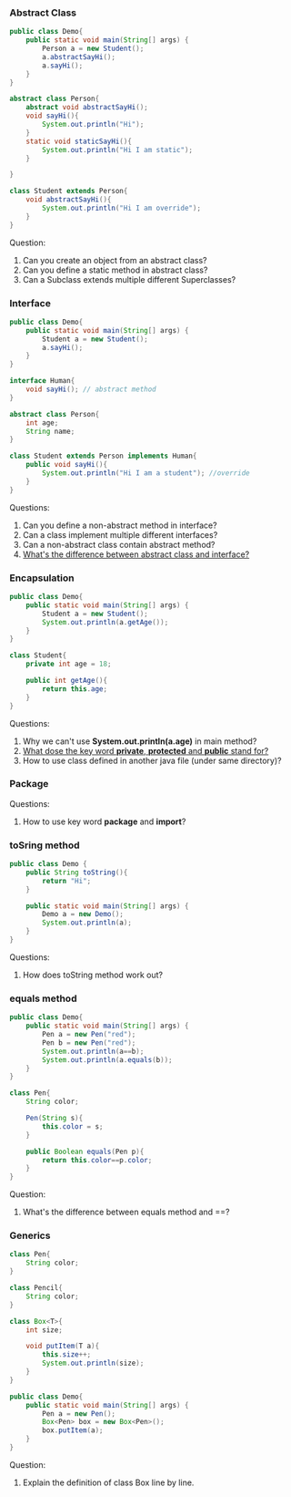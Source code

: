 ### Abstract Class

```java
public class Demo{
	public static void main(String[] args) {
		Person a = new Student();
		a.abstractSayHi();
		a.sayHi();
	}
}

abstract class Person{
	abstract void abstractSayHi();
	void sayHi(){
		System.out.println("Hi");
	}
	static void staticSayHi(){
		System.out.println("Hi I am static");
	}

}

class Student extends Person{
	void abstractSayHi(){
		System.out.println("Hi I am override");
	}
}
```

Question:
1. Can you create an object from an abstract class?
2. Can you define a static method in abstract class?
3. Can a Subclass extends multiple different Superclasses?

### Interface

```java
public class Demo{
	public static void main(String[] args) {
		Student a = new Student();
		a.sayHi();
	}
}

interface Human{
	void sayHi(); // abstract method
}

abstract class Person{
	int age;
	String name;
}

class Student extends Person implements Human{
	public void sayHi(){
		System.out.println("Hi I am a student"); //override
	}
}
```

Questions:
1. Can you define a non-abstract method in interface?
2. Can a class implement multiple different interfaces?
3. Can a non-abstract class contain abstract method?
4. [What's the difference between abstract class and interface?](https://www.geeksforgeeks.org/difference-between-abstract-class-and-interface-in-java/)

### Encapsulation

```java
public class Demo{
	public static void main(String[] args) {
		Student a = new Student();
		System.out.println(a.getAge());
	}
}

class Student{
	private int age = 18;

	public int getAge(){
		return this.age;
	}
}
```

Questions:
1. Why we can't use **System.out.println(a.age)** in main method?
2. [What dose the key word **private**, **protected** and **public** stand for?](https://stackoverflow.com/questions/215497/what-is-the-difference-between-public-protected-package-private-and-private-in)
3. How to use class defined in another java file (under same directory)?

### Package

Questions:
1. How to use key word **package** and **import**?

### toSring method

```java
public class Demo {
	public String toString(){
		return "Hi";
	}

	public static void main(String[] args) {
		Demo a = new Demo();
		System.out.println(a);
	}
}
```

Questions:
1. How does toString method work out?

### equals method

```java
public class Demo{
	public static void main(String[] args) {
		Pen a = new Pen("red");
		Pen b = new Pen("red");
		System.out.println(a==b);
		System.out.println(a.equals(b));
	}
}

class Pen{
	String color;

	Pen(String s){
		this.color = s;
	}

	public Boolean equals(Pen p){
		return this.color==p.color;
	}
}
```

Question:
1. What's the difference between equals method and ==?

### Generics

```java
class Pen{
	String color;
}

class Pencil{
	String color;
}

class Box<T>{
	int size;

	void putItem(T a){
		this.size++;
		System.out.println(size);
	}
}

public class Demo{
	public static void main(String[] args) {
		Pen a = new Pen();
		Box<Pen> box = new Box<Pen>();
		box.putItem(a);
	}
}
```

Question:
1. Explain the definition of class Box<T> line by line.